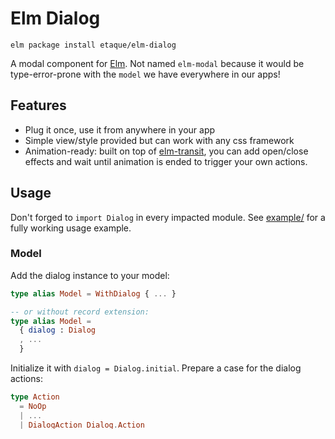 # Elm Dialog

    elm package install etaque/elm-dialog

A modal component for [Elm](http://elm-lang.org/). Not named `elm-modal` because it would be type-error-prone with the `model` we have everywhere in our apps!


## Features

* Plug it once, use it from anywhere in your app
* Simple view/style provided but can work with any css framework
* Animation-ready: built on top of [elm-transit](http://package.elm-lang.org/packages/etaque/elm-transit/latest), you can add open/close effects and wait until animation is ended to trigger your own actions.


## Usage

Don't forged to `import Dialog` in every impacted module. See [example/](./example/) for a fully working usage example.

### Model

Add the dialog instance to your model:

```elm
type alias Model = WithDialog { ... }

-- or without record extension:
type alias Model = 
  { dialog : Dialog
  , ...
  }
```

Initialize it with `dialog = Dialog.initial`. Prepare a case for the dialog actions:

```elm
type Action
  = NoOp
  | ...
  | DialogAction Dialog.Action
```

### Update

* Add the case match for the dialog actions. If you've chosen the record extension, then you can use the `wrappedUpdate`.
  The first parameter (`150`) is the duration of the animation, in milliseconds.


```elm
update : Action -> Model -> (Model, Effects Action)
update action model =
  case action of
    ...

    DialogAction dialogAction ->
      Dialog.wrappedUpdate 150 DialogAction dialogAction model
    
    -- without record extension:
    DialogAction dialogAction ->
      let
        (newDialog, dialogFx) = Dialog.update 150 dialogAction model.dialog
      in
        ({ model | dialog = newDialog }, Effects.map DialogAction dialogFx)
```

* Add dialog actions signal as an input to your app. With StartApp, that would be:

```elm
StartApp.Start 
  { ...
  , inputs = [ Signal.map DialogAction Dialog.actions ]
  }
```

### View

You can find *[here](./example/styles/simple.css)* a default stylesheet for the dialog. On Elm side, it's a two-steps process:

* Plug the Dialog view at the root of your view. It's only a shell, hidden by default.
  It will be in charge of showing up the dialog content and backdrop according to state.
 
```elm
view : Address Action -> Model -> Html
view addr model =
  div
    [ ]
    [ ... -- your app view
    , Dialog.view model.dialog
    ]
``` 


* Trigger the modal by sending it's content:
 
```elm
-- Somewhere in your views, where you need to trigger a modal
somePartOfYourView addr =
  button
    [ Dialog.onClickShow (dialog addr) ]
    [ text "..." ]
    
dialog : Address Action -> List Html
dialog addr =
  [ Dialog.header "Are you sure?"
  , Dialog.body
      [ p [] [ text "Please give it a second thought." ] ]
  , Dialog.footer
      [ a
          [ class "btn btn-default"
          , Dialog.onClickHide
          ]
          [ text "You make me doubt" ]
      , a
          [ class "btn btn-primary"
          , Dialog.onClickHideThenSend addr SomeAction
          ]
          [ text "FFS, go on!" ]
      ]
  ]

```

Those are the **Simple** modal style decorators provided with the package. You can totally build your own modal renderer! Just copy & paste the source code in your app and adapt it to your needs. To sum up, here we have:

* `view` as the modal decorator, in charge of display/hide control and animations,
* `header` as the title decorator (see also `headerNoClose` and `headerCustomClose` in package doc),
* `body` for the message of the modal,
* `footer` for the actions.

Note also the `opacity` and `display` helpers for fading and visibity control.


### Controlling the dialog

The package provide two levels to control dialog:

* The basis is `address : Address Dialog.Action` in combination with those action builders: 
  * `show : List Html -> Dialog.Action` shows up the modal with the provided content,
  * `hide : Dialog.Action` hides the modal,
  * `hideThenSend : Address a -> a -> Dialog.Action` hides the modal then send the given action to the supplied address when hide animation is done.
  
  That makes it controllable from everywhere in your app, not only views.

* Some `onClick` shortcuts for those action builders:
  * `onClickShow : List Html -> Attribute`
  * `onClickHide : Attribute`
  * `onClickHideThenSend : Address a -> a -> Attribute`


## What's next

* We could add decorators for the main CSS frameworks, something like `Dialog.Bootstrap`

PRs welcome!


## Credits

* [tg-modal](https://github.com/thorgate/tg-modal) for the simple stylesheet
